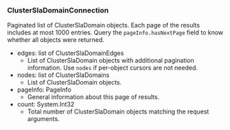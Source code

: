 ### ClusterSlaDomainConnection
Paginated list of ClusterSlaDomain objects. Each page of the results includes at most 1000 entries. Query the `pageInfo.hasNextPage` field to know whether all objects were returned.

- edges: list of ClusterSlaDomainEdges
  - List of ClusterSlaDomain objects with additional pagination information. Use `nodes` if per-object cursors are not needed.
- nodes: list of ClusterSlaDomains
  - List of ClusterSlaDomain objects.
- pageInfo: PageInfo
  - General information about this page of results.
- count: System.Int32
  - Total number of ClusterSlaDomain objects matching the request arguments.
